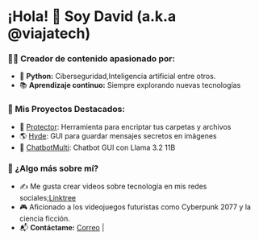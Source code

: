 # ¡Hola! 👋 Soy David (a.k.a @viajatech)
### 👨‍💻 Creador de contenido apasionado por:
- 🐍 **Python:** Ciberseguridad,Inteligencia artificial entre otros.
- 📚 **Aprendizaje continuo:** Siempre explorando nuevas tecnologías

### 🚀 Mis Proyectos Destacados:
- 🔐 [Protector](https://github.com/viajatech/Protector): Herramienta para encriptar tus carpetas y archivos
- 🌎 [Hyde](https://github.com/viajatech/Hyde): GUI para guardar mensajes secretos en imágenes
- 🧠 [ChatbotMulti](https://github.com/viajatech/ChatBotMulti): Chatbot GUI con Llama 3.2 11B

### 🌟 ¿Algo más sobre mí?
- ✍️ Me gusta crear videos sobre tecnología en mis redes sociales;[Linktree](https://linktr.ee/viajatech)
- 🎮 Aficionado a los videojuegos futuristas como Cyberpunk 2077 y la ciencia ficción.
- 📬 **Contáctame:** [Correo](mailto:jettrendy@gmail.com) | 
